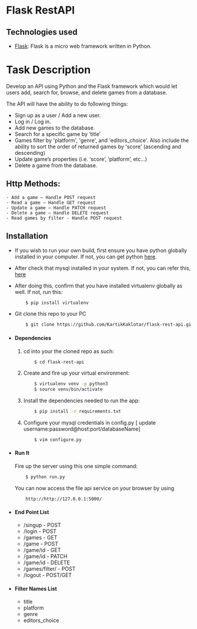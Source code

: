 # Flask RestAPI


## Technologies used
* [Flask](https://palletsprojects.com/p/flask/): Flask is a micro web framework written in Python.

# Task Description
Develop an API using Python and the Flask framework which would let users add, search for,
browse, and delete games from a database.

The API will have the ability to do following things:

- Sign up as a user / Add a new user.
- Log in / Log in.
- Add new games to the database.
- Search for a specific game by ‘title’
- Games filter by 'platform', 'genre', and 'editors_choice'. Also include the ability to sort the order of returned games by 'score' (ascending and descending)
- Update game’s properties (i.e. ‘score’, ‘platform’, etc...)
- Delete a game from the database.

## Http Methods:

    - Add a game – Handle POST request
    - Read a game – Handle GET request
    - Update a game – Handle PATCH request
    - Delete a game – Handle DELETE request
    - Read games by filter - Handle POST request

## Installation
* If you wish to run your own build, first ensure you have python globally installed in your computer. If not, you can get python [here](https://www.python.org").

* After check that mysql installed in your system. If not, you can refer this, [here](https://www.digitalocean.com/community/tutorials/how-to-install-mysql-on-ubuntu-18-04)

* After doing this, confirm that you have installed virtualenv globally as well. If not, run this:
    ```bash
        $ pip install virtualenv
    ```
* Git clone this repo to your PC 
    ```bash
        $ git clone https://github.com/KartikKaklotar/flask-rest-api.git
    ```

* #### Dependencies

    1. cd into your the cloned repo as such:
        ```bash
            $ cd flask-rest-api
        ```
    2. Create and fire up your virtual environment:
        ```bash
            $ virtualenv venv -p python3
            $ source venv/bin/activate
        ```
    3. Install the dependencies needed to run the app:
        ```bash
            $ pip install -r requirements.txt
        ```
    4. Configure your mysql credentials in config.py
	[ update username:password@host:port/databaseName]
        ```bash
            $ vim configure.py
        ```
* #### Run It
    Fire up the server using this one simple command:
    ```bash
        $ python run.py
    ```
    You can now access the file api service on your browser by using
    ```
        http://http://127.0.0.1:5000/
    ```

* #### End Point List
	- /singup - POST
	- /login - POST
	- /games - GET
	- /game - POST
	- /game/id - GET
	- /game/id - PATCH
	- /game/id - DELETE
	- /games/filter/<filterName> - POST
	- /logout - POST/GET

* #### Filter Names List
	- title
	- platform
	- genre
  - editors_choice
	
